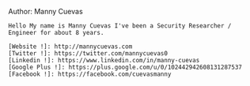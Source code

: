 Author: Manny Cuevas

    Hello My name is Manny Cuevas I've been a Security Researcher / Engineer for about 8 years.
    
    [Website !]: http://mannycuevas.com
    [Twitter !]: https://twitter.com/mannycuevas0
    [Linkedin !]: https://www.linkedin.com/in/manny-cuevas
    [Google Plus !]: https://plus.google.com/u/0/102442942608131287537
    [Facebook !]: https://facebook.com/cuevasmanny
    
 
    
